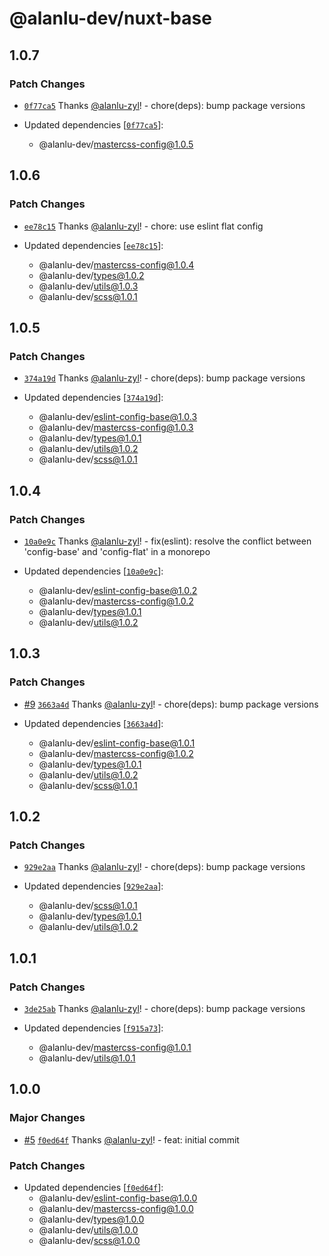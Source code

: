 # @alanlu-dev/nuxt-base

## 1.0.7

### Patch Changes

- [`0f77ca5`](https://github.com/alanlu-dev/web-kit/commit/0f77ca51a303e802c533d17032f77668baaee477) Thanks [@alanlu-zyl](https://github.com/alanlu-zyl)! - chore(deps): bump package versions

- Updated dependencies [[`0f77ca5`](https://github.com/alanlu-dev/web-kit/commit/0f77ca51a303e802c533d17032f77668baaee477)]:
  - @alanlu-dev/mastercss-config@1.0.5

## 1.0.6

### Patch Changes

- [`ee78c15`](https://github.com/alanlu-dev/web-kit/commit/ee78c1513de2aeb2058ffe01adb3d3109a321af5) Thanks [@alanlu-zyl](https://github.com/alanlu-zyl)! - chore: use eslint flat config

- Updated dependencies [[`ee78c15`](https://github.com/alanlu-dev/web-kit/commit/ee78c1513de2aeb2058ffe01adb3d3109a321af5)]:
  - @alanlu-dev/mastercss-config@1.0.4
  - @alanlu-dev/types@1.0.2
  - @alanlu-dev/utils@1.0.3
  - @alanlu-dev/scss@1.0.1

## 1.0.5

### Patch Changes

- [`374a19d`](https://github.com/alanlu-dev/web-kit/commit/374a19d97b51ad7011016835e78191828c3d49e8) Thanks [@alanlu-zyl](https://github.com/alanlu-zyl)! - chore(deps): bump package versions

- Updated dependencies [[`374a19d`](https://github.com/alanlu-dev/web-kit/commit/374a19d97b51ad7011016835e78191828c3d49e8)]:
  - @alanlu-dev/eslint-config-base@1.0.3
  - @alanlu-dev/mastercss-config@1.0.3
  - @alanlu-dev/types@1.0.1
  - @alanlu-dev/utils@1.0.2
  - @alanlu-dev/scss@1.0.1

## 1.0.4

### Patch Changes

- [`10a0e9c`](https://github.com/alanlu-dev/web-kit/commit/10a0e9cd9d98518a4074a02353f5354813ab190f) Thanks [@alanlu-zyl](https://github.com/alanlu-zyl)! - fix(eslint): resolve the conflict between 'config-base' and 'config-flat' in a monorepo

- Updated dependencies [[`10a0e9c`](https://github.com/alanlu-dev/web-kit/commit/10a0e9cd9d98518a4074a02353f5354813ab190f)]:
  - @alanlu-dev/eslint-config-base@1.0.2
  - @alanlu-dev/mastercss-config@1.0.2
  - @alanlu-dev/types@1.0.1
  - @alanlu-dev/utils@1.0.2

## 1.0.3

### Patch Changes

- [#9](https://github.com/alanlu-dev/web-kit/pull/9) [`3663a4d`](https://github.com/alanlu-dev/web-kit/commit/3663a4d77ed642cadb88738a9befd352a41cf3c4) Thanks [@alanlu-zyl](https://github.com/alanlu-zyl)! - chore(deps): bump package versions

- Updated dependencies [[`3663a4d`](https://github.com/alanlu-dev/web-kit/commit/3663a4d77ed642cadb88738a9befd352a41cf3c4)]:
  - @alanlu-dev/eslint-config-base@1.0.1
  - @alanlu-dev/mastercss-config@1.0.2
  - @alanlu-dev/types@1.0.1
  - @alanlu-dev/utils@1.0.2
  - @alanlu-dev/scss@1.0.1

## 1.0.2

### Patch Changes

- [`929e2aa`](https://github.com/alanlu-dev/web-kit/commit/929e2aacfb137eb27e46743c92d861d321217a04) Thanks [@alanlu-zyl](https://github.com/alanlu-zyl)! - chore(deps): bump package versions

- Updated dependencies [[`929e2aa`](https://github.com/alanlu-dev/web-kit/commit/929e2aacfb137eb27e46743c92d861d321217a04)]:
  - @alanlu-dev/scss@1.0.1
  - @alanlu-dev/types@1.0.1
  - @alanlu-dev/utils@1.0.2

## 1.0.1

### Patch Changes

- [`3de25ab`](https://github.com/alanlu-dev/web-kit/commit/3de25abd86e6f602c5c549b0508ed8679ee7620c) Thanks [@alanlu-zyl](https://github.com/alanlu-zyl)! - chore(deps): bump package versions

- Updated dependencies [[`f915a73`](https://github.com/alanlu-dev/web-kit/commit/f915a73f32c6f97e19764c62759fd54babda1e9a)]:
  - @alanlu-dev/mastercss-config@1.0.1
  - @alanlu-dev/utils@1.0.1

## 1.0.0

### Major Changes

- [#5](https://github.com/alanlu-dev/web-kit/pull/5) [`f0ed64f`](https://github.com/alanlu-dev/web-kit/commit/f0ed64fd16deea28b169a41a499a866cf2be9004) Thanks [@alanlu-zyl](https://github.com/alanlu-zyl)! - feat: initial commit

### Patch Changes

- Updated dependencies [[`f0ed64f`](https://github.com/alanlu-dev/web-kit/commit/f0ed64fd16deea28b169a41a499a866cf2be9004)]:
  - @alanlu-dev/eslint-config-base@1.0.0
  - @alanlu-dev/mastercss-config@1.0.0
  - @alanlu-dev/types@1.0.0
  - @alanlu-dev/utils@1.0.0
  - @alanlu-dev/scss@1.0.0
